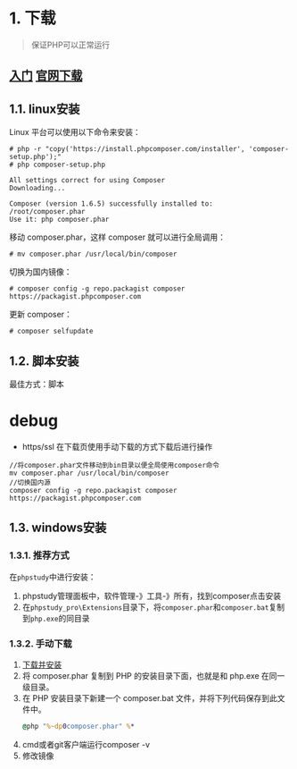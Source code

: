 # 1. 下载

> 保证PHP可以正常运行

[入门](https://getcomposer.org/doc/00-intro.md)
[官网下载](https://getcomposer.org/download)
---
## 1.1. linux安装
Linux 平台可以使用以下命令来安装：
```shell
# php -r "copy('https://install.phpcomposer.com/installer', 'composer-setup.php');"
# php composer-setup.php

All settings correct for using Composer
Downloading...

Composer (version 1.6.5) successfully installed to: /root/composer.phar
Use it: php composer.phar
```
移动 composer.phar，这样 composer 就可以进行全局调用：
```shell
# mv composer.phar /usr/local/bin/composer
```
切换为国内镜像：
```shell
# composer config -g repo.packagist composer https://packagist.phpcomposer.com
```
更新 composer：
```shell
# composer selfupdate
```

## 1.2. 脚本安装
最佳方式：脚本

debug
===
* https/ssl
在下载页使用手动下载的方式下载后进行操作
```shell
//将composer.phar文件移动到bin目录以便全局使用composer命令
mv composer.phar /usr/local/bin/composer
//切换国内源
composer config -g repo.packagist composer https://packagist.phpcomposer.com
```

## 1.3. windows安装
### 1.3.1. 推荐方式
在`phpstudy`中进行安装：
1. phpstudy管理面板中，软件管理-》工具-》所有，找到composer点击安装
2. 在`phpstudy_pro\Extensions`目录下，将`composer.phar`和`composer.bat`复制到`php.exe`的同目录

### 1.3.2. 手动下载
1. [下载并安装](https://install.phpcomposer.com/composer.phar)
2. 将 composer.phar 复制到 PHP 的安装目录下面，也就是和 php.exe 在同一级目录。
3. 在 PHP 安装目录下新建一个 composer.bat 文件，并将下列代码保存到此文件中。
    ```bat
    @php "%~dp0composer.phar" %*
    ```
4. cmd或者git客户端运行composer -v
5. 修改镜像
